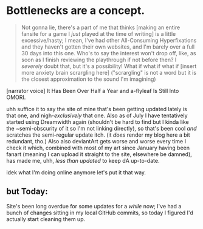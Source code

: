 # Bottlenecks are a concept.
> Not gonna lie, there's a part of me that thinks [making an entire fansite for a game I *just* played at the time of writing] is a little excessive/hasty; I mean, I've had other All-Consuming Hyperfixations and they haven't gotten their own websites, and I'm barely over a full 30 days into this one. Who's to say the interest won't drop off, like, as soon as I finish reviewing the playthrough if not before then? I *severely* doubt that, but it's a possibility! What if what if what if [insert more anxiety brain scrargling here] ("scrargling" is not a word but it is the closest approximation to the sound I'm imagining)

[narrator voice] It Has Been Over Half a Year and a-flyleaf Is Still Into <i style="text-transform:uppercase;font-style:normal;">Omori</i>.

uhh suffice it to say the site of mine that's been getting updated lately is that one, and nigh-*exclusively* that one. Also as of July I have tentatively started using Dreamwidth again (shouldn't be hard to find but I kinda like the ~semi-obscurity of it so I'm not linking directly), so that's been cool *and* scratches the semi-regular update itch. (it *does* render my blog here a bit redundant, tho.) Also also deviantArt gets worse and worse every time I check it which, combined with most of my art since January having been fanart (meaning I can upload it straight to the site, elsewhere be damned), has made me, uhh, *less than updated* to keep dA up-to-date.

idek what I'm doing online anymore let's put it that way.

## but Today:
Site's been long overdue for some updates for a *while* now; I've had a bunch of changes sitting in my local GitHub commits, so today I figured I'd actually start cleaning them up.
